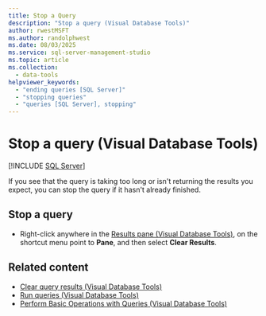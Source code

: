 ```yaml
---
title: Stop a Query
description: "Stop a query (Visual Database Tools)"
author: rwestMSFT
ms.author: randolphwest
ms.date: 08/03/2025
ms.service: sql-server-management-studio
ms.topic: article
ms.collection:
  - data-tools
helpviewer_keywords:
  - "ending queries [SQL Server]"
  - "stopping queries"
  - "queries [SQL Server], stopping"
---
```

# Stop a query (Visual Database Tools)

[!INCLUDE [SQL Server](../includes/applies-to-version/sqlserver.md)]

If you see that the query is taking too long or isn't returning the results you expect, you can stop the query if it hasn't already finished.

## Stop a query

- Right-click anywhere in the [Results pane (Visual Database Tools)](results-pane-visual-database-tools.md), on the shortcut menu point to **Pane**, and then select **Clear Results**.

## Related content

- [Clear query results (Visual Database Tools)](clear-query-results-visual-database-tools.md)
- [Run queries (Visual Database Tools)](run-queries-visual-database-tools.md)
- [Perform Basic Operations with Queries (Visual Database Tools)](perform-basic-operations-with-queries-visual-database-tools.md)
